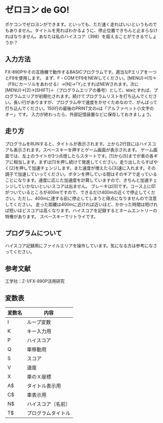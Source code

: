 # ゼロヨン de GO!

ポケコンでゼロヨンができます。といっても、ただ速く走ればいいというものでもありません。タイトルを見ればわかるように、停止位置できちんと止まらなければなりません。あなたは私のハイスコア（398）を超えることができるでしょうか？

## 入力方法

FX-890Pやその互換機で動作するBASICプログラムです。適当なPエリアを一つとF9を使用します。 まず、F・COMでF9をNEWしてください。[MENU]→[1]→（F9にカーソルをあわせる）→[N]→｢Y｣とすればNEWされます。次に[MENU]→[2]→[SHIFT]＋（プログラムエリアの番号）として、```NEW```とすれば、プログラムエリアが初期化されます。続けてプログラムリストを打ち込んでください。長い行がありますが、プログラム中で速度をかせぐためなので、がんばって打ち込んでください。150行の最後のPRINT文の```o```は「アルファベット小文字のオー」です。 入力が終わったら、外部記憶装置などに保存しておきましょう。

## 走り方

プログラムをRUNすると、タイトルが表示されます。上から2行目にはハイスコアも表示されます。スペースキーを押すとゲーム画面が表示されます。 ゲーム画面では、左上のライトが3つ点燈したらスタートです。[1]から[5]までが車の各ギアに相当します。まずは[1]を押し続けて発進してください。走り出したらすばやく[2]を押して加速チェンジします。また速度が増えたら[3]速に入れます。その調子で加速していってください。ボタンを押している間はそのギアで走っていることになります。速度に応じた加速度を計算していますので、きちんと加速チェンジしていかないといいスコアは出ません。 ブレーキは[0]です。コース上に印がついているところが400mですので、できるだけ400mの近くで停止してください。ただし、400mに達する前に停止してしまうと得点になりませんので注意してください。 走った距離は400mに近ければ近いほど、かかった時間は短ければ短いほどスコアは高くなります。ハイスコアを記録するとネームエントリーの特権があります。 スペースキーでリトライです。

## プログラムについて

ハイスコア記録用にファイルエリアを操作しています。気になる方は参考になさってください。

## 参考文献

工学社：Z-1/FX-890P活用研究

## 変数表

| 変数名 | 内容 |
| --- | --- |
| I | ループ変数 |
| K |  キー入力用 |
| P | ハイスコア |
| Q | 車移動用 |
| S | スコア |
| V | 速度 |
| X | 車のＸ座標 |
| A$ | タイトル表示用 |
| C$ | 車表示用 |
| N$ | ハイスコア（名前） |
| T$ | プログラムタイトル |
